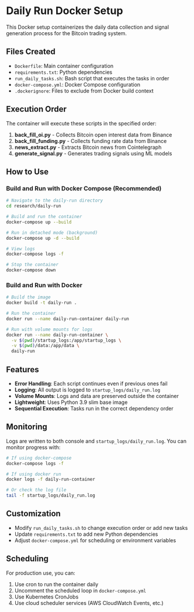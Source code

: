 # Daily Run Docker Setup

This Docker setup containerizes the daily data collection and signal generation process for the Bitcoin trading system.

## Files Created

- `Dockerfile`: Main container configuration
- `requirements.txt`: Python dependencies
- `run_daily_tasks.sh`: Bash script that executes the tasks in order
- `docker-compose.yml`: Docker Compose configuration
- `.dockerignore`: Files to exclude from Docker build context

## Execution Order

The container will execute these scripts in the specified order:

1. **back_fill_oi.py** - Collects Bitcoin open interest data from Binance
2. **back_fill_funding.py** - Collects funding rate data from Binance  
3. **news_extract.py** - Extracts Bitcoin news from Cointelegraph
4. **generate_signal.py** - Generates trading signals using ML models

## How to Use

### Build and Run with Docker Compose (Recommended)

```bash
# Navigate to the daily-run directory
cd research/daily-run

# Build and run the container
docker-compose up --build

# Run in detached mode (background)
docker-compose up -d --build

# View logs
docker-compose logs -f

# Stop the container
docker-compose down
```

### Build and Run with Docker

```bash
# Build the image
docker build -t daily-run .

# Run the container
docker run --name daily-run-container daily-run

# Run with volume mounts for logs
docker run --name daily-run-container \
  -v $(pwd)/startup_logs:/app/startup_logs \
  -v $(pwd)/data:/app/data \
  daily-run
```

## Features

- **Error Handling**: Each script continues even if previous ones fail
- **Logging**: All output is logged to `startup_logs/daily_run.log`
- **Volume Mounts**: Logs and data are preserved outside the container
- **Lightweight**: Uses Python 3.9 slim base image
- **Sequential Execution**: Tasks run in the correct dependency order

## Monitoring

Logs are written to both console and `startup_logs/daily_run.log`. You can monitor progress with:

```bash
# If using docker-compose
docker-compose logs -f

# If using docker run
docker logs -f daily-run-container

# Or check the log file
tail -f startup_logs/daily_run.log
```

## Customization

- Modify `run_daily_tasks.sh` to change execution order or add new tasks
- Update `requirements.txt` to add new Python dependencies
- Adjust `docker-compose.yml` for scheduling or environment variables

## Scheduling

For production use, you can:
1. Use cron to run the container daily
2. Uncomment the scheduled loop in `docker-compose.yml`
3. Use Kubernetes CronJobs
4. Use cloud scheduler services (AWS CloudWatch Events, etc.)